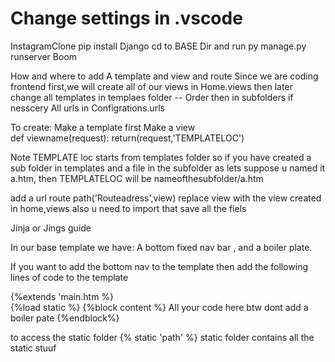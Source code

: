 # Change settings in .vscode 
InstagramClone
pip install Django
cd to BASE Dir and run   py manage.py runserver
Boom



 How and where to add A template and view and route
 Since we are coding frontend first,we will create all of our views in Home.views   then later change
 all templates in templaes folder -- Order then in subfolders if nesscery
 All urls in Configrations.urls 

 To create:
   Make a template first
       Make a view    
       def viewname(request):
           return(request,'TEMPLATELOC')

 Note TEMPLATE loc starts from templates folder so if you have created a sub folder in templates and a file in the
 subfolder as lets suppose u named it a.htm, then TEMPLATELOC will be nameofthesubfolder/a.htm

 add a url route
 path('Routeadress',view)  replace view with the view created in  home,views also u need to import that
 save all the fiels



 Jinja or Jings guide


 In our base template we have: A bottom fixed nav bar , and a boiler plate.

 If you want to add the bottom nav to the template then add the following lines of code to the template

 {%extends 'main.htm %}  
 {%load static %}
 {%block content %}
 All your code here      btw dont add a boiler pate 
 {%endblock%}



 to access the static folder    {% static 'path' %}    static folder contains   all the static stuuf